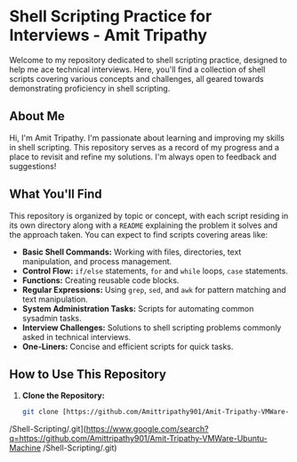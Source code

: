 # Shell Scripting Practice for Interviews - Amit Tripathy

Welcome to my repository dedicated to shell scripting practice, designed to help me ace technical interviews.  Here, you'll find a collection of shell scripts covering various concepts and challenges, all geared towards demonstrating proficiency in shell scripting.

## About Me

Hi, I'm Amit Tripathy. I'm passionate about learning and improving my skills in shell scripting. This repository serves as a record of my progress and a place to revisit and refine my solutions. I'm always open to feedback and suggestions!

## What You'll Find

This repository is organized by topic or concept, with each script residing in its own directory along with a `README` explaining the problem it solves and the approach taken.  You can expect to find scripts covering areas like:

* **Basic Shell Commands:**  Working with files, directories, text manipulation, and process management.
* **Control Flow:**  `if/else` statements, `for` and `while` loops, `case` statements.
* **Functions:** Creating reusable code blocks.
* **Regular Expressions:**  Using `grep`, `sed`, and `awk` for pattern matching and text manipulation.
* **System Administration Tasks:**  Scripts for automating common sysadmin tasks.
* **Interview Challenges:** Solutions to shell scripting problems commonly asked in technical interviews.
* **One-Liners:** Concise and efficient scripts for quick tasks.

## How to Use This Repository

1. **Clone the Repository:**
   ```bash
   git clone [https://github.com/Amittripathy901/Amit-Tripathy-VMWare-Ubuntu-Machine
/Shell-Scripting/.git](https://www.google.com/search?q=https://github.com/Amittripathy901/Amit-Tripathy-VMWare-Ubuntu-Machine
/Shell-Scripting/.git)

